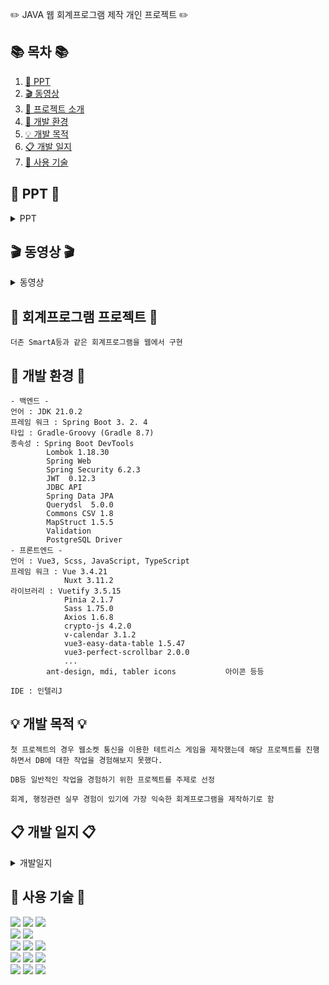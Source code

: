 ✏️ JAVA 웹 회계프로그램 제작 개인 프로젝트 ✏️ 

## 📚 목차 📚

1. [📂 PPT](#-PPT-)
2. [🎬 동영상](#-동영상-)
3. [📖 프로젝트 소개](#-회계프로그램-프로젝트-)
4. [🔧 개발 환경](#-개발-환경-)
5. [💡 개발 목적](#-개발-목적-)
6. [📋 개발 일지](#-개발-일지-)
7. [🔨 사용 기술](#-사용-기술-)

## 📂 PPT 📂

<details><summary>PPT</summary>
  | title1 | title2 | title3 |
| --- | --- | --- |
| 1 | 2 | 3 |
| 4 | 5 | 6 |
| 7 | 8 | 9 |    
|<img width="961" alt="image" src="https://github.com/ghdlrn/ProjectAccounting/assets/157094398/66373c53-3d8b-429c-9ef3-59097abd794e">|<img width="481" alt="image" src="https://github.com/ghdlrn/ProjectAccounting/assets/157094398/85a1495d-30b7-4bf7-94aa-382d49bd790f">|
|<img width="481" alt="image" src="https://github.com/ghdlrn/ProjectAccounting/assets/157094398/3dea54d4-ac3a-4c93-b529-f4e3f9d8f0d5">|<img width="481" alt="image" src="https://github.com/ghdlrn/ProjectAccounting/assets/157094398/cef22abe-4e5f-4633-967c-e92cb0345e19">|
|<img width="481" alt="image" src="https://github.com/ghdlrn/ProjectAccounting/assets/157094398/5d24426b-e5ef-46c5-97aa-ca99ce1b9081">|<img width="481" alt="image" src="https://github.com/ghdlrn/ProjectAccounting/assets/157094398/2c6c51bb-d6af-4df9-8260-bc79151e5710">|
|<img width="481" alt="image" src="https://github.com/ghdlrn/ProjectAccounting/assets/157094398/833b892a-014e-4ee7-abcd-439b31c074e9">|<img width="481" alt="image" src="https://github.com/ghdlrn/ProjectAccounting/assets/157094398/dd650b90-f8e6-49c9-92d5-74f1540bf880">|
|<img width="481" alt="image" src="https://github.com/ghdlrn/ProjectAccounting/assets/157094398/043a498d-5c6f-4c7f-8b52-b67906123de4">|<img width="481" alt="image" src="https://github.com/ghdlrn/ProjectAccounting/assets/157094398/e64600ba-0dd6-499d-85a1-cba3f78efa86">|
|<img width="481" alt="image" src="https://github.com/ghdlrn/ProjectAccounting/assets/157094398/9ce1b1d9-c2d1-4b10-8a8c-cceac1ec011a">|<img width="481" alt="image" src="https://github.com/ghdlrn/ProjectAccounting/assets/157094398/469cd81f-168b-41b4-9202-2aa730690b87">|
|<img width="481" alt="image" src="https://github.com/ghdlrn/ProjectAccounting/assets/157094398/b366ac1d-983a-49ab-8dbb-4bfdea1edb9d">|<img width="481" alt="image" src="https://github.com/ghdlrn/ProjectAccounting/assets/157094398/a359cd10-f43d-4b66-ac28-6d1f6f250178">|
|<img width="481" alt="image" src="https://github.com/ghdlrn/ProjectAccounting/assets/157094398/5c228849-7435-443c-b83c-3d8fc4d1bba1">|<img width="481" alt="image" src="https://github.com/ghdlrn/ProjectAccounting/assets/157094398/b9e54326-f003-4b1f-9d78-d151cf1a29d5">|
|<img width="481" alt="image" src="https://github.com/ghdlrn/ProjectAccounting/assets/157094398/a164acee-0d63-442c-8f62-3461286cc214">|<img width="481" alt="image" src="https://github.com/ghdlrn/ProjectAccounting/assets/157094398/9db557aa-1870-444b-9fdf-53a6a37405ed">|
|<img width="481" alt="image" src="https://github.com/ghdlrn/ProjectAccounting/assets/157094398/c7b67cbf-754d-43fc-8a30-e4a0de79e300">|<img width="481" alt="image" src="https://github.com/ghdlrn/ProjectAccounting/assets/157094398/b48d06d7-1550-44f2-9ad1-fc871479d8d6">|
|<img width="481" alt="image" src="https://github.com/ghdlrn/ProjectAccounting/assets/157094398/511b1330-5885-44f3-b59f-db886678eefa">|

</details>

## 🎬 동영상 🎬

<details><summary>동영상</summary>

[https://www.youtube.com/watch?v=LKiDEchLM0s&ab_channel=LeeKyuMin](https://www.youtube.com/watch?v=LKiDEchLM0s&ab_channel=LeeKyuMin)
<br>
[https://www.youtube.com/watch?v=LKiDEchLM0s&ab_channel=LeeKyuMin](https://www.youtube.com/watch?v=w4gf2AzLqYw&t=62s&ab_channel=LeeKyuMin)
<br>
[https://www.youtube.com/watch?v=BJpHzU4Ynys&ab_channel=LeeKyuMin](https://www.youtube.com/watch?v=BJpHzU4Ynys&ab_channel=LeeKyuMin)

</details>
      
## 📖 회계프로그램 프로젝트 📖
```프로젝트 소개
더존 SmartA등과 같은 회계프로그램을 웹에서 구현
```
## 🔧 개발 환경 🔧
```
- 백엔드 -
언어 : JDK 21.0.2
프레임 워크 : Spring Boot 3. 2. 4
타입 : Gradle-Groovy (Gradle 8.7)
종속성 : Spring Boot DevTools
		Lombok 1.18.30
		Spring Web
		Spring Security 6.2.3
		JWT  0.12.3
		JDBC API
		Spring Data JPA
		Querydsl  5.0.0
		Commons CSV 1.8
		MapStruct 1.5.5
		Validation
		PostgreSQL Driver
- 프론트엔드 -
언어 : Vue3, Scss, JavaScript, TypeScript
프레임 워크 : Vue 3.4.21
			Nuxt 3.11.2
라이브러리 : Vuetify 3.5.15
			Pinia 2.1.7
			Sass 1.75.0
			Axios 1.6.8
			crypto-js 4.2.0
			v-calendar 3.1.2
			vue3-easy-data-table 1.5.47
			vue3-perfect-scrollbar 2.0.0
			...
		ant-design, mdi, tabler icons 			아이콘 등등

IDE : 인텔리J
```

## 💡 개발 목적 💡
```
첫 프로젝트의 경우 웹소켓 통신을 이용한 테트리스 게임을 제작했는데 해당 프로젝트를 진행하면서 DB에 대한 작업을 경험해보지 못했다.

DB등 일반적인 작업을 경험하기 위한 프로젝트를 주제로 선정

회계, 행정관련 실무 경험이 있기에 가장 익숙한 회계프로그램을 제작하기로 함
```

## 📋 개발 일지 📋

<details><summary>개발일지</summary>
	
[https://velog.io/@ghdlrn/%ED%85%8C%ED%8A%B8%EB%A6%AC%EC%8A%A4%EA%B2%8C%EC%9E%84-%EA%B0%9C%EB%B0%9C%EC%9D%BC%EC%A7%80-1%EC%9D%BC%EC%B0%A8](https://velog.io/@ghdlrn/Project-Accounting-%EA%B0%9C%EB%B0%9C%EC%9D%BC%EC%A7%8011%EB%8F%99%EC%98%81%EC%83%81-%EB%B0%8F-PPT)

</details>


## 🔨 사용 기술 🔨
<div>  
	<img src="https://img.shields.io/badge/java-%23ED8B00.svg?style=for-the-badge&logo=openjdk&logoColor=white" />
	<img src="https://img.shields.io/badge/spring-%236DB33F.svg?style=for-the-badge&logo=spring&logoColor=white"/>
	<img src="https://img.shields.io/badge/springboot-6DB33F?style=for-the-badge&logo=springboot&logoColor=white"/>
 <br>
	<img src="https://img.shields.io/badge/Spring Security-6DB33F?style=for-the-badge&logo=Spring Security&logoColor=white">
 	<img src="https://img.shields.io/badge/JWT-black?style=for-the-badge&logo=JSON%20web%20tokens"/>
<br>
	<img src="https://img.shields.io/badge/vuejs-%2335495e.svg?style=for-the-badge&logo=vuedotjs&logoColor=%234FC08D"/>
	<img src="https://img.shields.io/badge/Nuxt-002E3B?style=for-the-badge&logo=nuxtdotjs&logoColor=#00DC82"/>
	<img src="https://img.shields.io/badge/Vuetify-1867C0?style=for-the-badge&logo=vuetify&logoColor=AEDDFF"/>
<br>
	<img src="https://img.shields.io/badge/SASS-hotpink.svg?style=for-the-badge&logo=SASS&logoColor=white" />
	<img src="https://img.shields.io/badge/javascript-F7DF1E?style=for-the-badge&logo=javascript&logoColor=black"/>
	<img src="https://img.shields.io/badge/typescript-3178C6?style=for-the-badge&logo=typescript&logoColor=white"/>
<br>
	<img src="https://img.shields.io/badge/IntelliJ-000000?style=flat-square&logo=intellijidea&logoColor=white" />
	<img src="https://img.shields.io/badge/GitHub-181717?style=flat-square&logo=GitHub&logoColor=white" />
	<img src="https://img.shields.io/badge/postgresql-4169E1?style=for-the-badge&logo=postgresql&logoColor=white"/>
</div>
